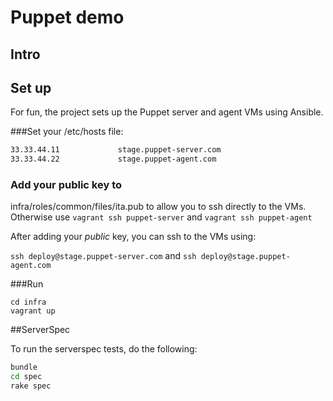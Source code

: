 # Puppet demo

## Intro

## Set up

For fun, the project sets up the Puppet server and agent VMs using Ansible.

###Set your /etc/hosts file:

```bash
33.33.44.11             stage.puppet-server.com
33.33.44.22             stage.puppet-agent.com
```

### Add your __public__ key to 
infra/roles/common/files/ita.pub
to allow you to ssh directly to the VMs. Otherwise use ```vagrant ssh puppet-server``` and ```vagrant ssh puppet-agent```

After adding your _public_ key, you can ssh to the VMs using:
 
```ssh deploy@stage.puppet-server.com``` and ```ssh deploy@stage.puppet-agent.com``` 
 
###Run

```
cd infra
vagrant up
```

##ServerSpec

To run the serverspec tests, do the following:

```bash
bundle
cd spec
rake spec
```